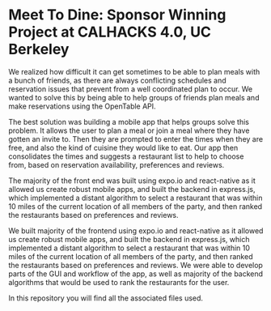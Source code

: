 # Meet To Dine: Sponsor Winning Project at CALHACKS 4.0, UC Berkeley
We realized how difficult it can get sometimes to be able to plan meals with a bunch of friends, as there are always conflicting schedules and reservation issues that prevent from a well coordinated plan to occur. We wanted to solve this by being able to help groups of friends plan meals and make reservations using the OpenTable API.

The best solution was building a mobile app that helps groups solve this problem. It allows the user to plan a meal or join a meal where they have gotten an invite to. Then they are prompted to enter the times when they are free, and also the kind of cuisine they would like to eat. Our app then consolidates the times and suggests a restaurant list to help to choose from, based on reservation availability, preferences and reviews.

The majority of the front end was built using expo.io and react-native as it allowed us create robust mobile apps, and built the backend in express.js, which implemented a distant algorithm to select a restaurant that was within 10 miles of the current location of all members of the party, and then ranked the restaurants based on preferences and reviews.

We built majority of the frontend using expo.io and react-native as it allowed us create robust mobile apps, and built the backend in express.js, which implemented a distant algorithm to select a restaurant that was within 10 miles of the current location of all members of the party, and then ranked the restaurants based on preferences and reviews. We were able to develop parts of the GUI and workflow of the app, as well as majority of the backend algorithms that would be used to rank the restaurants for the user. 

In this repository you will find all the associated files used.
